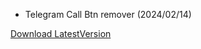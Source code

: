 * Telegram Call Btn remover (2024/02/14)

[Download LatestVersion](https://github.com/FMotalleb/lsposed_personal_hooks/raw/main/app/release/app-release.apk)
